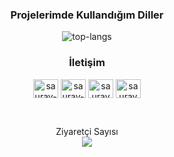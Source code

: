 <h3 align="center">Projelerimde Kullandığım Diller</h3>
<p align="center">
  <img src="https://github-readme-stats.vercel.app/api/top-langs/?username=selindayioglu&layout=compact&theme=dark" alt="top-langs" />
</p>
<h3 align="center">İletişim</h3>
<p align="center">
<a href="mailto:slndayioglu@gmail.com" target="blank"><img align="center" src="https://cdn.jsdelivr.net/npm/simple-icons@3.0.1/icons/gmail.svg" alt="saurav-chamoli" height="30" width="40" /></a>
  <a href="https://www.linkedin.com/in/selin-dayioglu/" target="blank"><img align="center" src="https://cdn.jsdelivr.net/npm/simple-icons@3.0.1/icons/linkedin.svg" alt="saurav-chamoli" height="30" width="40" /></a>
<a href="https://codepen.io/selindayioglu" target="blank"><img align="center" src="https://cdn.jsdelivr.net/npm/simple-icons@3.0.1/icons/codepen.svg" alt="sauravchamoli17" height="30" width="40" /></a>
  <a href="https://stackoverflow.com/users/14768905" target="blank"><img align="center" src="https://cdn.jsdelivr.net/npm/simple-icons@3.0.1/icons/stackoverflow.svg" alt="sauravchamoli17" height="30" width="40" /></a>

</p>
<br />
<p align="center"> 
Ziyaretçi Sayısı<br />
  <img src="https://profile-counter.glitch.me/selindayioglu/count.svg" />
</p>
